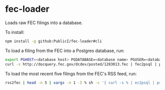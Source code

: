 # fec-loader
Loads raw FEC filings into a database.

To install:
```bash
npm install -g github:PublicI/fec-loader#cli
```

To load a filing from the FEC into a Postgres database, run:

```bash
export PGHOST=<database host> PGDATABASE=<database name> PGUSER=<database user> PGPASSWORD=<database password>
curl -s http://docquery.fec.gov/dcdev/posted/1283013.fec | fec2psql | psql
```

To load the most recent five filings from the FEC's RSS feed, run:

```bash
rss2fec | head -n 5 | xargs -n 1 -I % sh -c '{ curl -s % | ec2psql | psql; sleep 2; }
```

